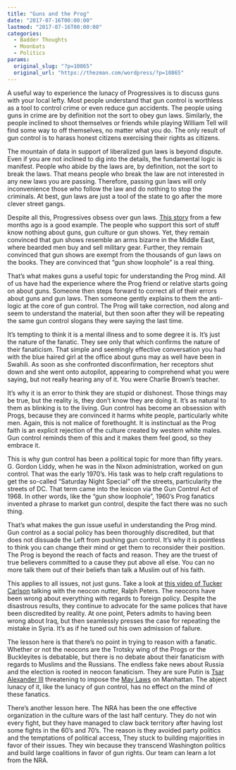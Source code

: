 ```yaml
---
title: "Guns and the Prog"
date: "2017-07-16T00:00:00"
lastmod: "2017-07-16T00:00:00"
categories:
  - Badder Thoughts
  - Moonbats
  - Politics
params:
  original_slug: "?p=10865"
  original_url: "https://thezman.com/wordpress/?p=10865"
---
```


A useful way to experience the lunacy of Progressives is to discuss guns
with your local lefty. Most people understand that gun control is
worthless as a tool to control crime or even reduce gun accidents. The
people using guns in crime are by definition not the sort to obey gun
laws. Similarly, the people inclined to shoot themselves or friends
while playing William Tell will find some way to off themselves, no
matter what you do. The only result of gun control is to harass honest
citizens exercising their rights as citizens.

The mountain of data in support of liberalized gun laws is beyond
dispute. Even if you are not inclined to dig into the details, the
fundamental logic is manifest. People who abide by the laws are, by
definition, not the sort to break the laws. That means people who break
the law are not interested in any new laws you are passing. Therefore,
passing gun laws will only inconvenience those who follow the law and do
nothing to stop the criminals. At best, gun laws are just a tool of the
state to go after the more clever street gangs.

Despite all this, Progressives obsess over gun laws. <a
href="http://www.breitbart.com/big-government/2017/05/30/pennsylvania-republican-doubles-down-defends-bill-outlaw-private-gun-sales/"
rel="noopener" target="_blank">This story</a> from a few months ago is a
good example. The people who support this sort of stuff know nothing
about guns, gun culture or gun shows. Yet, they remain convinced that
gun shows resemble an arms bizarre in the Middle East, where bearded men
buy and sell military gear. Further, they remain convinced that gun
shows are exempt from the thousands of gun laws on the books. They are
convinced that “gun show loophole” is a real thing.

That’s what makes guns a useful topic for understanding the Prog mind.
All of us have had the experience where the Prog friend or relative
starts going on about guns. Someone then steps forward to correct all of
their errors about guns and gun laws. Then someone gently explains to
them the anti-logic at the core of gun control. The Prog will take
correction, nod along and seem to understand the material, but then soon
after they will be repeating the same gun control slogans they were
saying the last time.

It’s tempting to think it is a mental illness and to some degree it is.
It’s just the nature of the fanatic. They see only that which confirms
the nature of their fanaticism. That simple and seemingly effective
conversation you had with the blue haired girl at the office about guns
may as well have been in Swahili. As soon as she confronted
disconfirmation, her receptors shut down and she went onto autopilot,
appearing to comprehend what you were saying, but not really hearing any
of it. You were Charlie Brown’s teacher.

It’s why it is an error to think they are stupid or dishonest. Those
things may be true, but the reality is, they don’t know they are doing
it. It’s as natural to them as blinking is to the living. Gun control
has become an obsession with Progs, because they are convinced it harms
white people, particularly white men. Again, this is not malice of
forethought. It is instinctual as the Prog faith is an explicit
rejection of the culture created by western white males. Gun control
reminds them of this and it makes them feel good, so they embrace it.

This is why gun control has been a political topic for more than fifty
years. G. Gordon Liddy, when he was in the Nixon administration, worked
on gun control. That was the early 1970’s. His task was to help craft
regulations to get the so-called “Saturday Night Special” off the
streets, particularity the streets of DC. That term came into the
lexicon via the Gun Control Act of 1968. In other words, like the “gun
show loophole”, 1960’s Prog fanatics invented a phrase to market gun
control, despite the fact there was no such thing.

That’s what makes the gun issue useful in understanding the Prog mind.
Gun control as a social policy has been thoroughly discredited, but that
does not dissuade the Left from pushing gun control. It’s why it is
pointless to think you can change their mind or get them to reconsider
their position. The Prog is beyond the reach of facts and reason. They
are the truest of true believers committed to a cause they put above all
else. You can no more talk them out of their beliefs than talk a Muslim
out of his faith.

This applies to all issues, not just guns. Take a look at
<a href="https://www.youtube.com/watch?v=BHPX_3U1W2M" rel="noopener"
target="_blank">this video of Tucker Carlson</a> talking with the neocon
nutter, Ralph Peters. The neocons have been wrong about everything with
regards to foreign policy. Despite the disastrous results, they continue
to advocate for the same polices that have been discredited by reality.
At one point, Peters admits to having been wrong about Iraq, but then
seamlessly presses the case for repeating the mistake in Syria. It’s as
if he tuned out his own admission of failure.

The lesson here is that there’s no point in trying to reason with a
fanatic. Whether or not the neocons are the Trotsky wing of the Progs or
the Buckleyites is debatable, but there is no debate about their
fanaticism with regards to Muslims and the Russians. The endless fake
news about Russia and the election is rooted in neocon fanaticism. They
are sure Putin
is <a href="https://en.wikipedia.org/wiki/Alexander_III_of_Russia"
rel="noopener" target="_blank">Tsar Alexander III</a> threatening to
impose the
<a href="https://en.wikipedia.org/wiki/May_Laws" rel="noopener"
target="_blank">May Laws</a> on Manhattan. The abject lunacy of it, like
the lunacy of gun control, has no effect on the mind of these fanatics.

There’s another lesson here. The NRA has been the one effective
organization in the culture wars of the last half century. They do not
win every fight, but they have managed to claw back territory after
having lost some fights in the 60’s and 70’s. The reason is they avoided
party politics and the temptations of political access, They stuck to
building majorities in favor of their issues. They win because they
transcend Washington politics and build large coalitions in favor of gun
rights. Our team can learn a lot from the NRA.
